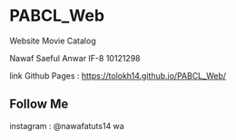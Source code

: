 # PABCL_Web
Website Movie Catalog

Nawaf Saeful Anwar
IF-8
10121298

link Github Pages : https://tolokh14.github.io/PABCL_Web/

## Follow Me
instagram : @nawafatuts14
wa
